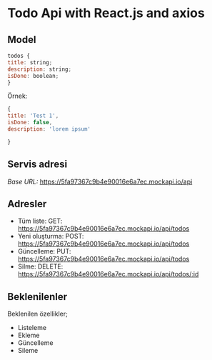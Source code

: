 
# Todo Api with React.js and axios

## Model

```js
todos {
title: string;
description: string;
isDone: boolean;
}
```

Örnek:

```js
{
title: 'Test 1',
isDone: false,
description: 'lorem ipsum'

}
```

## Servis adresi

_Base URL:_ https://5fa97367c9b4e90016e6a7ec.mockapi.io/api

## Adresler

- Tüm liste: GET: <https://5fa97367c9b4e90016e6a7ec.mockapi.io/api/todos>
- Yeni oluşturma: POST: <https://5fa97367c9b4e90016e6a7ec.mockapi.io/api/todos>
- Güncelleme: PUT: <https://5fa97367c9b4e90016e6a7ec.mockapi.io/api/todos>
- Silme: DELETE: <https://5fa97367c9b4e90016e6a7ec.mockapi.io/api/todos/:id>

## Beklenilenler

Beklenilen özellikler;

- Listeleme
- Ekleme
- Güncelleme
- Sileme
